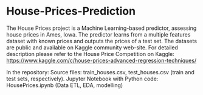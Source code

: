 # House-Prices-Prediction
The House Prices project is a Machine Learning-based predictor, assessing house prices in Ames, Iowa. The predictor learns from a multiple features dataset with known prices and outputs the prices of a test set. The datasets are public and available on Kaggle community web-site. For detailed description please refer to the House Price Competition on Kaggle: https://www.kaggle.com/c/house-prices-advanced-regression-techniques/

In the repository:
Source files: train_houses.csv, test_houses.csv (train and test sets, respectively).
Jupyter Notebook with Python code: HousePrices.ipynb (Data ETL, EDA, modelling)
